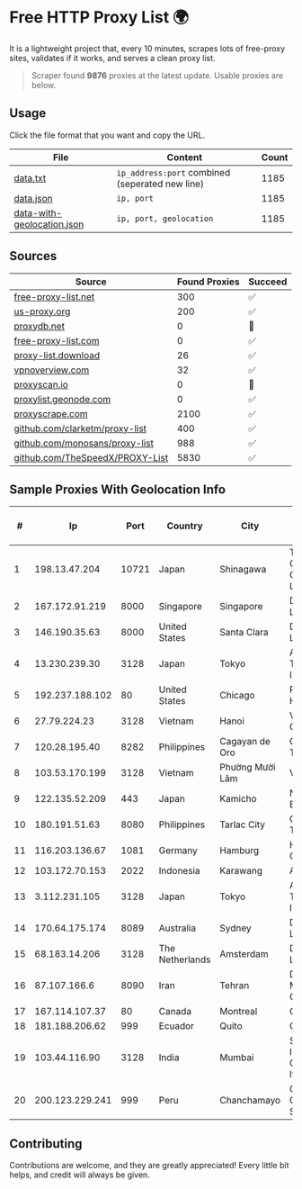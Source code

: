 
# Free HTTP Proxy List 🌍

It is a lightweight project that, every 10 minutes, scrapes lots of free-proxy sites, validates if it works, and serves a clean proxy list.


> Scraper found **9876** proxies at the latest update. Usable proxies are below.

## Usage

Click the file format that you want and copy the URL.


|File|Content|Count|
|----|-------|-----|
|[data.txt](https://raw.githubusercontent.com/themiralay/Proxy-List-World/master/data.txt)|`ip_address:port` combined (seperated new line)|1185|
|[data.json](https://raw.githubusercontent.com/themiralay/Proxy-List-World/master/data.json)|`ip, port`|1185|
|[data-with-geolocation.json](https://raw.githubusercontent.com/themiralay/Proxy-List-World/master/data-with-geolocation.json)|`ip, port, geolocation`|1185|

## Sources

|Source|Found Proxies|Succeed|
|------|-------------|-------|
|[free-proxy-list.net](https://free-proxy-list.net)|300|✅|
|[us-proxy.org](https://www.us-proxy.org)|200|✅|
|[proxydb.net](http://proxydb.net)|0|🚫|
|[free-proxy-list.com](https://free-proxy-list.com/?page=&port=&type%5B%5D=http&type%5B%5D=https&up_time=0&search=Search)|0|✅|
|[proxy-list.download](https://www.proxy-list.download/HTTP)|26|✅|
|[vpnoverview.com](https://vpnoverview.com/privacy/anonymous-browsing/free-proxy-servers)|32|✅|
|[proxyscan.io](https://www.proxyscan.io)|0|🚫|
|[proxylist.geonode.com](https://proxylist.geonode.com/api/proxy-list?limit=300&page=1&sort_by=lastChecked&sort_type=desc&protocols=http,https)|0|✅|
|[proxyscrape.com](https://api.proxyscrape.com/v2/?request=displayproxies&protocol=http&timeout=10000&country=all&ssl=all&anonymity=all)|2100|✅|
|[github.com/clarketm/proxy-list](https://raw.githubusercontent.com/clarketm/proxy-list/master/proxy-list-raw.txt)|400|✅|
|[github.com/monosans/proxy-list](https://raw.githubusercontent.com/monosans/proxy-list/main/proxies/http.txt)|988|✅|
|[github.com/TheSpeedX/PROXY-List](https://raw.githubusercontent.com/TheSpeedX/PROXY-List/master/http.txt)|5830|✅|


## Sample Proxies With Geolocation Info

|#|Ip|Port|Country|City|Internet Service Provider|
|-|--|----|-------|----|-------------------------|
|1|198.13.47.204|10721|Japan|Shinagawa|The Constant Company, LLC|
|2|167.172.91.219|8000|Singapore|Singapore|DigitalOcean, LLC|
|3|146.190.35.63|8000|United States|Santa Clara|DigitalOcean, LLC|
|4|13.230.239.30|3128|Japan|Tokyo|Amazon Technologies Inc.|
|5|192.237.188.102|80|United States|Chicago|Rackspace Hosting|
|6|27.79.224.23|3128|Vietnam|Hanoi|Viettel Corporation|
|7|120.28.195.40|8282|Philippines|Cagayan de Oro|Globe Telecom|
|8|103.53.170.199|3128|Vietnam|Phường Mười Lăm|VCIC|
|9|122.135.52.209|443|Japan|Kamicho|NEC BIGLOBE Ltd.|
|10|180.191.51.63|8080|Philippines|Tarlac City|Globe Telecom|
|11|116.203.136.67|1081|Germany|Hamburg|Hetzner Online GmbH|
|12|103.172.70.153|2022|Indonesia|Karawang|AZNET|
|13|3.112.231.105|3128|Japan|Tokyo|Amazon Technologies Inc.|
|14|170.64.175.174|8089|Australia|Sydney|DigitalOcean, LLC|
|15|68.183.14.206|3128|The Netherlands|Amsterdam|DigitalOcean, LLC|
|16|87.107.166.6|8090|Iran|Tehran|Dade Pardazi Mobinhost Co LTD|
|17|167.114.107.37|80|Canada|Montreal|OVH SAS|
|18|181.188.206.62|999|Ecuador|Quito|Otecel S.A|
|19|103.44.116.90|3128|India|Mumbai|Swastik Internet and Cables pvt. ltd|
|20|200.123.229.241|999|Peru|Chanchamayo|Cable Selva Central S.A.C.|



## Contributing

Contributions are welcome, and they are greatly appreciated! Every
little bit helps, and credit will always be given.

